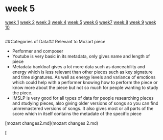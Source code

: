 # week 5
[week 1](week1.md)  [week 2](week2.md)  [week 3](week3.md)  [week 4](week4.md)  [week 5](week5.md)  [week 6](week6.md)  [week7](week7.d)  [week 8](week8.md)  [week 9](week9.md)  [week 10](week10.md)  

##
##Categories of Data##
Relevant to Mozart piece
- Performer and composer
- Youtube is very basic in its metadata, only gives name and length of piece
- Metadata bankloaf gives a lot more data such as danceability and energy which is less relevant than other pieces such as key signature and time signatures. As well as energy levels and variance of emotions which could help with a performer knowing how to perform the piece  or know more about the piece but not so much for people wanting to study the piece.
- IMSLP is very good for all types of data for people researching pieces and studying pieces, also giving older versions of songs so you can find unnremastered versions of songs. It also gives most or all parts of the score which in itself contains the metadate of the specific piece

[mozart changes2.md](mozart changes 2.md)

[
